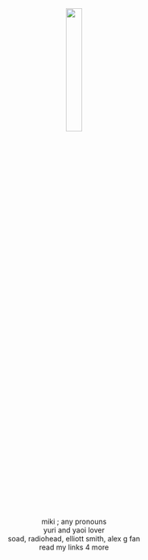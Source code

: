 <div align="center">
<img src="https://i.pinimg.com/564x/60/4f/67/604f67fe87a3513cf053bfa2e6611416.jpg" width="25%"">
<br>
<br>
<br>
miki ; any pronouns
<br>
yuri and yaoi lover
<br>
soad, radiohead, elliott smith, alex g fan
<br>
read my links 4 more
<br>
<br>
